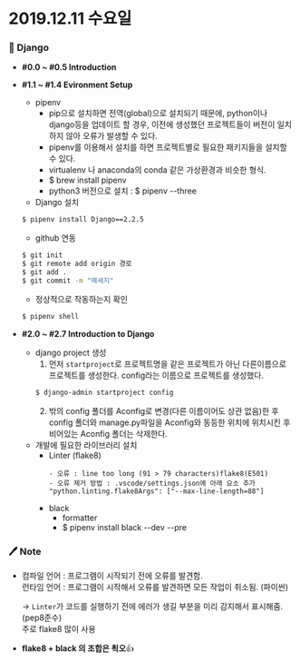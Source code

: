 # 2019.12.11 수요일

### :movie_camera: Django

- **#0.0 ~ #0.5 Introduction**
- **#1.1 ~ #1.4 Evironment Setup**
  - pipenv
    - pip으로 설치하면 전역(global)으로 설치되기 때문에, python이나 django등을 업데이트 할 경우, 이전에 생성했던 프로젝트들이 버전이 일치하지 않아 오류가 발생할 수 있다.
    - pipenv를 이용해서 설치를 하면 프로젝트별로 필요한 패키지들을 설치할 수 있다.
    - virtualenv 나 anaconda의 conda 같은 가상환경과 비슷한 형식.
    - \$ brew install pipenv
    - python3 버전으로 설치 : \$ pipenv --three
  - Django 설치
  ```bash
  $ pipenv install Django==2.2.5
  ```
  - github 연동
  ```bash
  $ git init
  $ git remote add origin 경로
  $ git add .
  $ git commit -m "메세지"
  ```
  - 정상적으로 작동하는지 확인
  ```bash
  $ pipenv shell
  ```
- **#2.0 ~ #2.7 Introduction to Django**

  - django project 생성
    1. 먼저 `startproject`로 프로젝트명을 같은 프로젝트가 아닌 다른이름으로 프로젝트를 생성한다. config라는 이름으로 프로젝트를 생성했다.
    ```bash
    $ django-admin startproject config
    ```
    2. 밖의 config 폴더를 Aconfig로 변경(다른 이름이어도 상관 없음)한 후 config 폴더와 manage.py파일을 Aconfig와 동등한 위치에 위치시킨 후 비어있는 Aconfig 폴더는 삭제한다.
  - 개발에 필요한 라이브러리 설치
    - Linter (flake8)
      ```
      - 오류 : line too long (91 > 79 characters)flake8(E501)
      - 오류 제거 방법 : .vscode/settings.json에 아래 요소 추가
      "python.linting.flake8Args": ["--max-line-length=88"]
      ```
    - black
      - formatter
      - \$ pipenv install black --dev --pre

### :pen: Note

- 컴파일 언어 : 프로그램이 시작되기 전에 오류를 발견함.  
  런타임 언어 : 프로그램이 시작해서 오류를 발견하면 모든 작업이 취소됨. (파이썬)

  -> `Linter`가 코드를 실행하기 전에 에러가 생길 부분을 미리 감지해서 표시해줌. (pep8준수)  
  주로 flake8 많이 사용

- **flake8 + black 의 조합은 쵝오**:+1:
